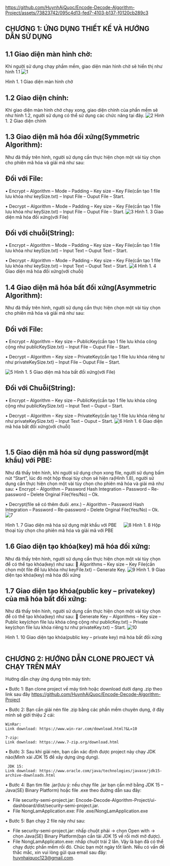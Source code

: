 https://github.com/HuynhAiQuoc/Encode-Decode-Algorithm-Project/assets/73823742/095c4d13-fed7-4103-b137-f0120cb289c3
## CHƯƠNG 1:	ỨNG DỤNG THIẾT KẾ VÀ HƯỚNG DẪN SỬ DỤNG
## 1.1	 Giao diện màn hình chờ:
Khi người sử dụng chạy phầm mềm, giao diện màn hình chờ sẽ hiển thị như hình 1.1 
 ![1](https://github.com/HuynhAiQuoc/Encode-Decode-Algorithm-Project/assets/73823742/afb2af08-d3aa-43bb-adb3-6b1ee8e03e57)

Hình 1. 1 Giao diện màn hình chờ
## 1.2    Giao diện chính:
Khi giao diện màn hình chờ chạy xong, giao diện chính của phần mềm sẽ như hình 1.2, người sử dụng có thể sử dụng các chức năng tại đây.
 ![2](https://github.com/HuynhAiQuoc/Encode-Decode-Algorithm-Project/assets/73823742/725e6b6b-49ad-4ac3-ade4-9c2b4ef91320)
Hình 1. 2 Giao diện chính
 

## 1.3	 Giao diện mã hóa đối xứng(Symmetric Algorithm):
Như đã thấy trên hình, người sử dụng cần thực hiện chọn một vài tùy chọn cho phiên mã hóa và giải mã như sau:
##	Đối với File: 
•	Encrypt – Algorithm – Mode – Padding – Key size – Key File(cần tạo 1 file lưu khóa như keySize.txt) – Input File – Ouput File – Start.

•	Decrypt – Algorithm – Mode – Padding – Key size – Key File(cần tạo 1 file lưu khóa như keySize.txt) – Input File – Ouput File – Start.
 ![3](https://github.com/HuynhAiQuoc/Encode-Decode-Algorithm-Project/assets/73823742/9ef95395-a8b5-495d-8022-9aeb643be6f6)
Hình 1. 3 Giao diện mã hóa đối xứng(với File)
 
##	Đối với chuỗi(String): 
•	Encrypt – Algorithm – Mode – Padding – Key size – Key File(cần tạo 1 file lưu khóa như keySize.txt) – Input Text – Ouput Text – Start.

•	Decrypt – Algorithm – Mode – Padding – Key size – Key File(cần tạo 1 file lưu khóa như keySize.txt) – Input Text – Ouput Text – Start.
 ![4](https://github.com/HuynhAiQuoc/Encode-Decode-Algorithm-Project/assets/73823742/6a7a947a-e0e5-45b2-8bde-c60a8d279c0d)
Hình 1. 4 Giao diện mã hóa đối xứng(với chuỗi)
 
## 1.4	Giao diện mã hóa bất đối xứng(Asymmetric Algorithm):
Như đã thấy trên hình, người sử dụng cần thực hiện chọn một vài tùy chọn cho phiên mã hóa và giải mã như sau:
##	Đối với File: 
•	Encrypt – Algorithm – Key size – PublicKey(cần tạo 1 file lưu khóa công cộng như publicKeySize.txt) – Input File – Ouput File – Start.

•	Decrypt – Algorithm – Key size – PrivateKey(cần tạo 1 file lưu khóa riêng tư như privateKeySize.txt) – Input File – Ouput File – Start.

 ![5](https://github.com/HuynhAiQuoc/Encode-Decode-Algorithm-Project/assets/73823742/e76487b0-c39c-4c0e-9578-44cff274433d)
Hình 1. 5 Giao diện mã hóa bất đối xứng(với File)
 
##	Đối với Chuỗi(String): 
•	Encrypt – Algorithm – Key size – PublicKey(cần tạo 1 file lưu khóa công cộng như publicKeySize.txt) – Input Text – Ouput – Start.

•	Decrypt – Algorithm – Key size – PrivateKey(cần tạo 1 file lưu khóa riêng tư như privateKeySize.txt) – Input Text – Ouput – Start.
 ![6](https://github.com/HuynhAiQuoc/Encode-Decode-Algorithm-Project/assets/73823742/6150756b-a497-4386-9e07-1d407e0fc4ed)
Hình 1. 6 Giao diện mã hóa bất đối xứng(với chuỗi)

 
## 1.5	Giao diện mã hóa sử dụng password(mật khẩu) với PBE:
Như đã thấy trên hình, khi người sử dụng chọn xong file, người sử dụng bấm nút “Start”, lúc đó một hộp thoại tùy chọn sẽ hiện ra(Hình 1.8), người sử dụng cần thực hiện chọn một vài tùy chọn cho phiên mã hóa và giải mã như sau:
•	Encrypt – Algorithm – Password Hash Integration – Password – Re-password – Delete Orginal File(Yes/No) – Ok.

•	Decrypt(file sẽ có thêm đuôi .enx.) – Algorithm – Password Hash Integration – Password – Re-password – Delete Orginal File(Yes/No) – Ok.
 ![7](https://github.com/HuynhAiQuoc/Encode-Decode-Algorithm-Project/assets/73823742/64511ce7-5fd5-48fd-bdb0-b7f40cf585cc)

Hình 1. 7 Giao diện mã hóa sử dụng mật khẩu với PBE
 
 ![8](https://github.com/HuynhAiQuoc/Encode-Decode-Algorithm-Project/assets/73823742/e04e1c60-e01f-4d24-83d9-374da305f10e)
Hình 1. 8 Hộp thoại tùy chọn cho phiên mã hóa và giải mã với PBE
 
## 1.6	Giao diện tạo khóa(key) mã hóa đối xứng:
Như đã thấy trên hình, người sử dụng cần thực hiện chọn một vài tùy chọn để có thể tạo khóa(key) như sau:
	Algorithms – Key size – Key File(cần chọn một file để lưu khóa như keyFile.txt) – Generate Key.
 ![9](https://github.com/HuynhAiQuoc/Encode-Decode-Algorithm-Project/assets/73823742/5626ef8e-7ec3-496f-88a8-d5dbe66f6747)
Hình 1. 9 Giao diện tạo khóa(key) mã hóa đối xứng
 
## 1.7	 Giao diện tạo khóa(public key – privatekey) của mã hóa bất đối xứng:
Như đã thấy trên hình, người sử dụng cần thực hiện chọn một vài tùy chọn để có thể tạo khóa(key) như sau:
	Generate Key – Algorithms – Key size – Public key(chọn file lưu khóa công cộng như publicKey.txt) – Private key(chọn file lưu khóa riêng tư như privateKey.txt) – Start.
 ![10](https://github.com/HuynhAiQuoc/Encode-Decode-Algorithm-Project/assets/73823742/398b8861-88f1-45dc-8d84-9248b218f99c)

Hình 1. 10 Giao diện tạo khóa(public key – private key) mã hóa bất đối xứng
 

## CHƯƠNG 2:	HƯỚNG DẪN CLONE PROJECT VÀ CHẠY TRÊN MÁY 
Hướng dẫn chạy ứng dụng trên máy tính:

•	Bước 1: Bạn clone project về máy tính hoặc download dưới dạng .zip theo link sau đây https://github.com/HuynhAiQuoc/Encode-Decode-Algorithm-Project

•	Bước 2: Bạn cần giải nén file .zip bằng các phần mềm chuyên dụng, ở đây mình sẽ giới thiệu 2 cái:

	WinRar: 
	Link download: https://www.win-rar.com/download.html?&L=10
 
	7-zip:
	Link download: https://www.7-zip.org/download.html
 
•	Bước 3: Sau khi giải nén, bạn cần xác định được project này chạy JDK nào(Mình xài JDK 15 để xây dựng ứng dụng).

	 JDK 15:
	Link download: https://www.oracle.com/java/technologies/javase/jdk15-archive-downloads.html
 
•	Bước 4: Bạn tìm file .jar(lưu ý: nếu chạy file .jar bạn cần mở bằng JDK 15 – Java(SE) Binary Platform) hoặc file .exe theo đường dẫn sau đây:
-	File security-semi-project.jar: Encode-Decode-Algorithm-Project/ui-dashboard/dist/security-semi-project.jar.
-	File NongLamApplication.exe: 
File .exe/NongLamApplication.exe

•	Bước 5: Bạn chạy 2 file này như sau:
-	File security-semi-project.jar: nhấp chuột phải -> chọn Open with -> chọn Java(SE) Binary Platform(bạn cần tải JDK 15 về rồi mới mở được).
-	File NongLamApplicaton.exe: nhấp chuột trái 2 lần.
Vậy là bạn đã có thể chạy được phần mềm rồi đó. Chúc bạn một ngày tốt lành. Nếu có vấn đề thắc mắc, xin vui lòng gửi qua email sau đây: huynhaiquoc123@gmail.com.
